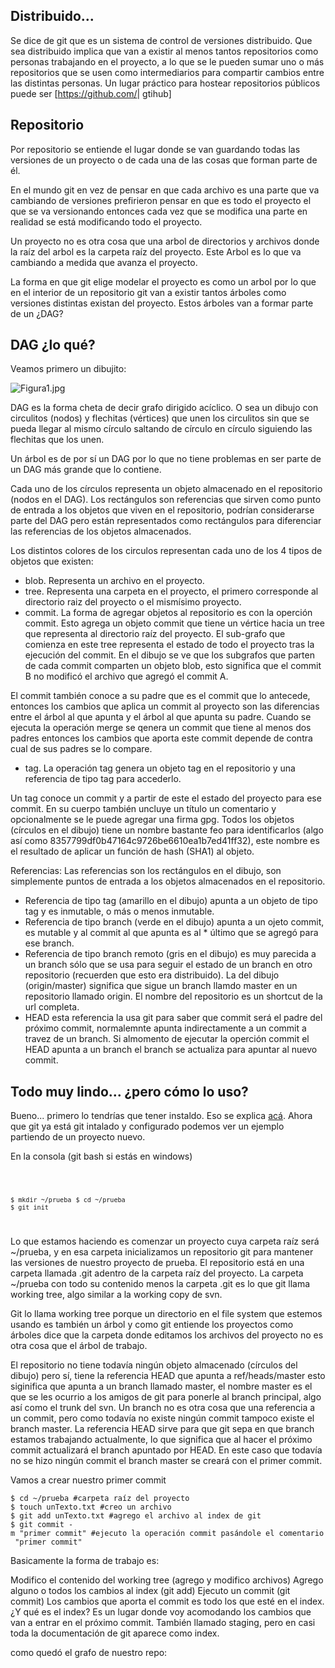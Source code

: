 Distribuido...
--------------

Se dice de git que es un sistema de control de versiones distribuido. Que sea distribuido implica que van a existir al menos tantos repositorios como personas trabajando en el proyecto, a lo que se le pueden sumar uno o más repositorios que se usen como intermediarios para compartir cambios entre las distintas personas. Un lugar práctico para hostear repositorios públicos puede ser \[<https://github.com/>| gtihub\]

Repositorio
-----------

Por repositorio se entiende el lugar donde se van guardando todas las versiones de un proyecto o de cada una de las cosas que forman parte de él.

En el mundo git en vez de pensar en que cada archivo es una parte que va cambiando de versiones prefirieron pensar en que es todo el proyecto el que se va versionando entonces cada vez que se modifica una parte en realidad se está modificando todo el proyecto.

Un proyecto no es otra cosa que una arbol de directorios y archivos donde la raíz del arbol es la carpeta raíz del proyecto. Este Arbol es lo que va cambiando a medida que avanza el proyecto.

La forma en que git elige modelar el proyecto es como un arbol por lo que en el interior de un repositorio git van a existir tantos árboles como versiones distintas existan del proyecto. Estos árboles van a formar parte de un ¿DAG?

DAG ¿lo qué?
------------

Veamos primero un dibujito:

![](Figura1.jpg "Figura1.jpg")

DAG es la forma cheta de decir grafo dirigido acíclico. O sea un dibujo con circulitos (nodos) y flechitas (vértices) que unen los circulitos sin que se pueda llegar al mismo círculo saltando de círculo en círculo siguiendo las flechitas que los unen.

Un árbol es de por sí un DAG por lo que no tiene problemas en ser parte de un DAG más grande que lo contiene.

Cada uno de los círculos representa un objeto almacenado en el repositorio (nodos en el DAG). Los rectángulos son referencias que sirven como punto de entrada a los objetos que viven en el repositorio, podrían considerarse parte del DAG pero están representados como rectángulos para diferenciar las referencias de los objetos almacenados.

Los distintos colores de los circulos representan cada uno de los 4 tipos de objetos que existen:

-   blob. Representa un archivo en el proyecto.
-   tree. Representa una carpeta en el proyecto, el primero corresponde al directorio raiz del proyecto o el mismísimo proyecto.
-   commit. La forma de agregar objetos al repositorio es con la operción commit. Esto agrega un objeto commit que tiene un vértice hacia un tree que representa al directorio raíz del proyecto. El sub-grafo que comienza en este tree representa el estado de todo el proyecto tras la ejecución del commit. En el dibujo se ve que los subgrafos que parten de cada commit comparten un objeto blob, esto significa que el commit B no modificó el archivo que agregó el commit A.

El commit también conoce a su padre que es el commit que lo antecede, entonces los cambios que aplica un commit al proyecto son las diferencias entre el árbol al que apunta y el árbol al que apunta su padre. Cuando se ejecuta la operación merge se qenera un commit que tiene al menos dos padres entonces los cambios que aporta este commit depende de contra cual de sus padres se lo compare.

-   tag. La operación tag genera un objeto tag en el repositorio y una referencia de tipo tag para accederlo.

Un tag conoce un commit y a partir de este el estado del proyecto para ese commit. En su cuerpo también uncluye un título un comentario y opcionalmente se le puede agregar una firma gpg. Todos los objetos (círculos en el dibujo) tiene un nombre bastante feo para identificarlos (algo así como 8357799df0b47164c9726be6610ea1b7ed41ff32), este nombre es el resultado de aplicar un función de hash (SHA1) al objeto.

Referencias: Las referencias son los rectángulos en el dibujo, son simplemente puntos de entrada a los objetos almacenados en el repositorio.

-   Referencia de tipo tag (amarillo en el dibujo) apunta a un objeto de tipo tag y es inmutable, o más o menos inmutable.
-   Referencia de tipo branch (verde en el dibujo) apunta a un ojeto commit, es mutable y al commit al que apunta es al \* último que se agregó para ese branch.
-   Referencia de tipo branch remoto (gris en el dibujo) es muy parecida a un branch sólo que se usa para seguir el estado de un branch en otro repositorio (recuerden que esto era distribuido). La del dibujo (origin/master) significa que sigue un branch llamdo master en un repositorio llamado origin. El nombre del repositorio es un shortcut de la url completa.
-   HEAD esta referencia la usa git para saber que commit será el padre del próximo commit, normalemnte apunta indirectamente a un commit a travez de un branch. Si almomento de ejecutar la operción commit el HEAD apunta a un branch el branch se actualiza para apuntar al nuevo commit.

Todo muy lindo... ¿pero cómo lo uso?
------------------------------------

Bueno... primero lo tendrías que tener instaldo. Eso se explica [ acá](instalando-git.html). Ahora que git ya está git intalado y configurado podemos ver un ejemplo partiendo de un proyecto nuevo.

En la consola (git bash si estás en windows)

<code>

`$ mkdir ~/prueba`
`$ cd ~/prueba`
`$ git init`

</code> Lo que estamos haciendo es comenzar un proyecto cuya carpeta raíz será ~/prueba, y en esa carpeta inicializamos un repositorio git para mantener las versiones de nuestro proyecto de prueba. El repositorio está en una carpeta llamada .git adentro de la carpeta raíz del proyecto. La carpeta ~/prueba con todo su contenido menos la carpeta .git es lo que git llama working tree, algo similar a la working copy de svn.

Git lo llama working tree porque un directorio en el file system que estemos usando es también un árbol y como git entiende los proyectos como árboles dice que la carpeta donde editamos los archivos del proyecto no es otra cosa que el árbol de trabajo.

El repositorio no tiene todavía ningún objeto almacenado (círculos del dibujo) pero sí, tiene la referencia HEAD que apunta a ref/heads/master esto siginifica que apunta a un branch llamado master, el nombre master es el que se les ocurrio a los amigos de git para ponerle al branch principal, algo así como el trunk del svn. Un branch no es otra cosa que una referencia a un commit, pero como todavía no existe ningún commit tampoco existe el branch master. La referencia HEAD sirve para que git sepa en que branch estamos trabajando actualmente, lo que significa que al hacer el próximo commit actualizará el branch apuntado por HEAD. En este caso que todavía no se hizo ningún commit el branch master se creará con el primer commit.

Vamos a crear nuestro primer commit

`$ cd ~/prueba #carpeta raíz del proyecto`
`$ touch unTexto.txt #creo un archivo`
`$ git add unTexto.txt #agrego el archivo al index de git`
`$ git commit -m "primer commit" #ejecuto la operación commit pasándole el comentario "primer commit"`

Basicamente la forma de trabajo es:

Modifico el contenido del working tree (agrego y modifico archivos) Agrego alguno o todos los cambios al index (git add) Ejecuto un commit (git commit) Los cambios que aporta el commit es todo los que esté en el index. ¿Y qué es el index? Es un lugar donde voy acomodando los cambios que van a entrar en el próximo commit. También llamado staging, pero en casi toda la documentación de git aparece como index.

como quedó el grafo de nuestro repo:
